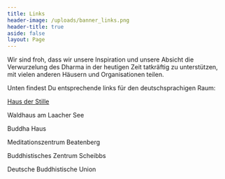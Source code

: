 ```yaml
---
title: Links
header-image: /uploads/banner_links.png
header-title: true
aside: false
layout: Page
---
```

Wir sind froh, dass wir unsere Inspiration und unsere Absicht die Verwurzelung des Dharma in der heutigen Zeit tatkräftig zu unterstützen, mit vielen anderen Häusern und Organisationen teilen.

Unten findest Du entsprechende links für den deutschsprachigen Raum:

[Haus der Stille](https://www.hausderstille.org/)

Waldhaus am Laacher See

Buddha Haus

Meditationszentrum Beatenberg

Buddhistisches Zentrum Scheibbs

Deutsche Buddhistische Union
